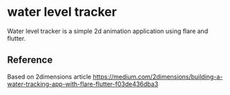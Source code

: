 # water level tracker

Water level tracker is a simple 2d animation application using flare and flutter.


## Reference
Based on 2dimensions article
https://medium.com/2dimensions/building-a-water-tracking-app-with-flare-flutter-f03de436dba3

